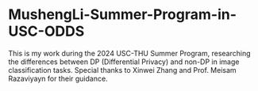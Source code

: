# MushengLi-Summer-Program-in-USC-ODDS
This is my work during the 2024 USC-THU Summer Program, researching the differences between DP (Differential Privacy) and non-DP in image classification tasks. Special thanks to Xinwei Zhang and Prof. Meisam Razaviyayn for their guidance.
